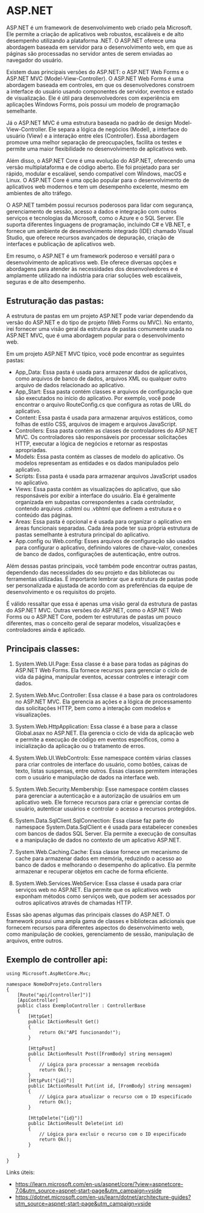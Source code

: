 # ASP.NET
ASP.NET é um framework de desenvolvimento web criado pela Microsoft. Ele permite a criação de aplicativos web robustos, escaláveis e de alto desempenho utilizando a plataforma .NET. O ASP.NET oferece uma abordagem baseada em servidor para o desenvolvimento web, em que as páginas são processadas no servidor antes de serem enviadas ao navegador do usuário.

Existem duas principais versões do ASP.NET: o ASP.NET Web Forms e o ASP.NET MVC (Model-View-Controller). O ASP.NET Web Forms é uma abordagem baseada em controles, em que os desenvolvedores constroem a interface do usuário usando componentes de servidor, eventos e estado de visualização. Ele é útil para desenvolvedores com experiência em aplicações Windows Forms, pois possui um modelo de programação semelhante.

Já o ASP.NET MVC é uma estrutura baseada no padrão de design Model-View-Controller. Ele separa a lógica de negócios (Model), a interface do usuário (View) e a interação entre eles (Controller). Essa abordagem promove uma melhor separação de preocupações, facilita os testes e permite uma maior flexibilidade no desenvolvimento de aplicativos web.

Além disso, o ASP.NET Core é uma evolução do ASP.NET, oferecendo uma versão multiplataforma e de código aberto. Ele foi projetado para ser rápido, modular e escalável, sendo compatível com Windows, macOS e Linux. O ASP.NET Core é uma opção popular para o desenvolvimento de aplicativos web modernos e tem um desempenho excelente, mesmo em ambientes de alto tráfego.

O ASP.NET também possui recursos poderosos para lidar com segurança, gerenciamento de sessão, acesso a dados e integração com outros serviços e tecnologias da Microsoft, como o Azure e o SQL Server. Ele suporta diferentes linguagens de programação, incluindo C# e VB.NET, e fornece um ambiente de desenvolvimento integrado (IDE) chamado Visual Studio, que oferece recursos avançados de depuração, criação de interfaces e publicação de aplicativos web.

Em resumo, o ASP.NET é um framework poderoso e versátil para o desenvolvimento de aplicativos web. Ele oferece diversas opções e abordagens para atender às necessidades dos desenvolvedores e é amplamente utilizado na indústria para criar soluções web escaláveis, seguras e de alto desempenho.

## Estruturação das pastas:
A estrutura de pastas em um projeto ASP.NET pode variar dependendo da versão do ASP.NET e do tipo de projeto (Web Forms ou MVC). No entanto, irei fornecer uma visão geral da estrutura de pastas comumente usada no ASP.NET MVC, que é uma abordagem popular para o desenvolvimento web.

Em um projeto ASP.NET MVC típico, você pode encontrar as seguintes pastas:

- App_Data: Essa pasta é usada para armazenar dados de aplicativos, como arquivos de banco de dados, arquivos XML ou qualquer outro arquivo de dados relacionado ao aplicativo.
- App_Start: Essa pasta contém classes e arquivos de configuração que são executados no início do aplicativo. Por exemplo, você pode encontrar o arquivo RouteConfig.cs que configura as rotas de URL do aplicativo.
- Content: Essa pasta é usada para armazenar arquivos estáticos, como folhas de estilo CSS, arquivos de imagem e arquivos JavaScript.
- Controllers: Essa pasta contém as classes de controladores do ASP.NET MVC. Os controladores são responsáveis por processar solicitações HTTP, executar a lógica de negócios e retornar as respostas apropriadas.
- Models: Essa pasta contém as classes de modelo do aplicativo. Os modelos representam as entidades e os dados manipulados pelo aplicativo.
- Scripts: Essa pasta é usada para armazenar arquivos JavaScript usados no aplicativo.
- Views: Essa pasta contém as visualizações do aplicativo, que são responsáveis por exibir a interface do usuário. Ela é geralmente organizada em subpastas correspondentes a cada controlador, contendo arquivos .cshtml ou .vbhtml que definem a estrutura e o conteúdo das páginas.
- Areas: Essa pasta é opcional e é usada para organizar o aplicativo em áreas funcionais separadas. Cada área pode ter sua própria estrutura de pastas semelhante à estrutura principal do aplicativo.
- App.config ou Web.config: Esses arquivos de configuração são usados para configurar o aplicativo, definindo valores de chave-valor, conexões de banco de dados, configurações de autenticação, entre outros.

Além dessas pastas principais, você também pode encontrar outras pastas, dependendo das necessidades do seu projeto e das bibliotecas ou ferramentas utilizadas. É importante lembrar que a estrutura de pastas pode ser personalizada e ajustada de acordo com as preferências da equipe de desenvolvimento e os requisitos do projeto.

É válido ressaltar que essa é apenas uma visão geral da estrutura de pastas do ASP.NET MVC. Outras versões do ASP.NET, como o ASP.NET Web Forms ou o ASP.NET Core, podem ter estruturas de pastas um pouco diferentes, mas o conceito geral de separar modelos, visualizações e controladores ainda é aplicado.

## Principais classes:
1. System.Web.UI.Page: Essa classe é a base para todas as páginas do ASP.NET Web Forms. Ela fornece recursos para gerenciar o ciclo de vida da página, manipular eventos, acessar controles e interagir com dados.

2. System.Web.Mvc.Controller: Essa classe é a base para os controladores no ASP.NET MVC. Ela gerencia as ações e a lógica de processamento das solicitações HTTP, bem como a interação com modelos e visualizações.

3. System.Web.HttpApplication: Essa classe é a base para a classe Global.asax no ASP.NET. Ela gerencia o ciclo de vida da aplicação web e permite a execução de código em eventos específicos, como a inicialização da aplicação ou o tratamento de erros.

4. System.Web.UI.WebControls: Esse namespace contém várias classes para criar controles de interface do usuário, como botões, caixas de texto, listas suspensas, entre outros. Essas classes permitem interações com o usuário e manipulação de dados na interface web.

5. System.Web.Security.Membership: Esse namespace contém classes para gerenciar a autenticação e a autorização de usuários em um aplicativo web. Ele fornece recursos para criar e gerenciar contas de usuário, autenticar usuários e controlar o acesso a recursos protegidos.

6. System.Data.SqlClient.SqlConnection: Essa classe faz parte do namespace System.Data.SqlClient e é usada para estabelecer conexões com bancos de dados SQL Server. Ela permite a execução de consultas e a manipulação de dados no contexto de um aplicativo ASP.NET.

7. System.Web.Caching.Cache: Essa classe fornece um mecanismo de cache para armazenar dados em memória, reduzindo o acesso ao banco de dados e melhorando o desempenho do aplicativo. Ela permite armazenar e recuperar objetos em cache de forma eficiente.

8. System.Web.Services.WebService: Essa classe é usada para criar serviços web no ASP.NET. Ela permite que os aplicativos web exponham métodos como serviços web, que podem ser acessados por outros aplicativos através de chamadas HTTP.

Essas são apenas algumas das principais classes do ASP.NET. O framework possui uma ampla gama de classes e bibliotecas adicionais que fornecem recursos para diferentes aspectos do desenvolvimento web, como manipulação de cookies, gerenciamento de sessão, manipulação de arquivos, entre outros.

## Exemplo de controller api:

~~~
using Microsoft.AspNetCore.Mvc;

namespace NomeDoProjeto.Controllers
{
    [Route("api/[controller]")]
    [ApiController]
    public class ExemploController : ControllerBase
    {
        [HttpGet]
        public IActionResult Get()
        {
            return Ok("API funcionando!");
        }

        [HttpPost]
        public IActionResult Post([FromBody] string mensagem)
        {
            // Lógica para processar a mensagem recebida
            return Ok();
        }
        [HttpPut("{id}")]
        public IActionResult Put(int id, [FromBody] string mensagem)
        {
            // Lógica para atualizar o recurso com o ID especificado
            return Ok();
        }

        [HttpDelete("{id}")]
        public IActionResult Delete(int id)
        {
            // Lógica para excluir o recurso com o ID especificado
            return Ok();
        }

    }
}
~~~

Links úteis:
- https://learn.microsoft.com/en-us/aspnet/core/?view=aspnetcore-7.0&utm_source=aspnet-start-page&utm_campaign=vside
- https://dotnet.microsoft.com/en-us/learn/dotnet/architecture-guides?utm_source=aspnet-start-page&utm_campaign=vside
